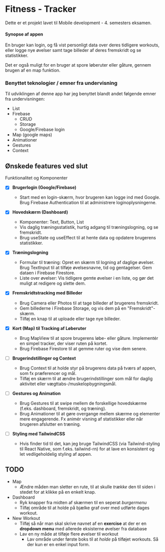 # Fitness - Tracker

Dette er et projekt lavet til Mobile development - 4. semesters eksamen.

#### Synopse af appen

En bruger kan login, og få vist personligt data over deres tidligere workouts, eller logge nye øvelser samt tage billeder af deres fremskridt og se statistikker.

Det er også muligt for en bruger at spore løberuter eller gåture, gennem brugen af en map funktion.


### Benyttet teknologier / emner fra undervisning

Til udviklingen af denne app har jeg benyttet blandt andet følgende emner fra undervisningen:

- List
- Firebase 
    - CRUD
    - Storage
    - Google/Firebase login
- Map (google maps)
- Animationer
- Gestures
- Context

## Ønskede features ved slut

Funktionalitet og Komponenter

- [x] **Brugerlogin (Google/Firebase)** 
    - Start med en login-skærm, hvor brugeren kan logge ind med Google. Brug Firebase Authentication til at administrere loginoplysningerne.

- [x] **Hovedskærm (Dashboard)** 
    - Komponenter: Text, Button, List
    - Vis daglig træningsstatistik, hurtig adgang til træningslogning, og se fremskridt.
    - Brug useState og useEffect til at hente data og opdatere brugerens statistikker.

- [x] **Træningslogning** 
    - Formular til træning: Opret en skærm til logning af daglige øvelser. Brug TextInput til at tilføje øvelsesnavne, tid og gentagelser. Gem dataen i Firebase Firestore.
    - Liste over øvelser: Vis tidligere gemte øvelser i en liste, og gør det muligt at redigere og slette dem.

- [x] **Fremskridtstracking med Billeder**
    - Brug Camera eller Photos til at tage billeder af brugerens fremskridt.
    - Gem billederne i Firebase Storage, og vis dem på en "Fremskridt"-skærm.
    - Tilføj en knap til at uploade eller tage nye billeder.

- [x] **Kort (Map) til Tracking af Løberuter**
    - Brug MapView til at spore brugerens løbe- eller gåture. Implementér en simpel tracker, der viser ruten på kortet.
    - Brug Firebase Firestore til at gemme ruter og vise dem senere.

- [ ] **Brugerindstillinger og Context**
    - Brug Context til at holde styr på brugerens data på tværs af appen, som fx præferencer og mål.
    - Tilføj en skærm til at ændre brugerindstillinger som mål for daglig aktivitet eller vægttabs-/muskelopbygningsmål.

- [ ] **Gestures og Animation**
    - Brug Gestures til at swipe mellem de forskellige hovedskærme (f.eks. dashboard, fremskridt, og træning).
    - Brug Animationer til at gøre overgange mellem skærme og elementer mere engagerende. Fx animér visning af statistikker eller når brugeren afslutter en træning.

- [ ] **Styling med TailwindCSS**
    - Hvis finder tid til det, kan jeg bruge TailwindCSS (via Tailwind-styling til React Native, som f.eks. tailwind-rn) for at lave en konsistent og let vedligeholdelig styling af appen.

## TODO
- Map
    - Ændre måden man sletter en rute, til at skulle *trække* den til siden i stedet for at klikke på en enkelt knap.
- Dashboard
    - Ryk knapper fra midten af skærmen til en seperat *burgermenu* 
    - Tilføj område til at holde på bjælke graf over med udførte dages workout. 
- New Workout
    - Tilføj så når man skal skrive navnet af en **exercise** at der er en **dropdown menu** med allerede eksisterne øvelser fra database
    - Lav en ny måde at tilføje flere øvelser til workout
        - Lav område under første boks til at *holde* på tilføjet workouts. Så der kun er en enkel input form.